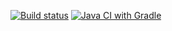 [![Build status](https://ci.appveyor.com/api/projects/status/whhqxcv10hywr38s/branch/master?svg=true)](https://ci.appveyor.com/project/andrew-pahomov/aqa4-1-2-ci-schema/branch/master)
[![Java CI with Gradle](https://github.com/andrew-pahomov/aqa4-1.2_ci_schema/actions/workflows/gradle.yml/badge.svg)](https://github.com/andrew-pahomov/aqa4-1.2_ci_schema/actions/workflows/gradle.yml)